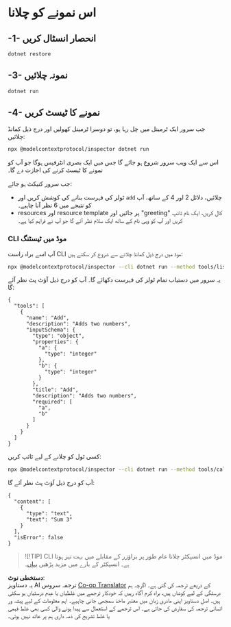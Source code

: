 <!--
CO_OP_TRANSLATOR_METADATA:
{
  "original_hash": "07863f50601f395c3bdfce30f555f11a",
  "translation_date": "2025-07-13T17:47:15+00:00",
  "source_file": "03-GettingStarted/01-first-server/solution/dotnet/README.md",
  "language_code": "ur"
}
-->
# اس نمونے کو چلانا

## -1- انحصار انسٹال کریں

```bash
dotnet restore
```

## -3- نمونہ چلائیں

```bash
dotnet run
```

## -4- نمونے کا ٹیسٹ کریں

جب سرور ایک ٹرمینل میں چل رہا ہو، تو دوسرا ٹرمینل کھولیں اور درج ذیل کمانڈ چلائیں:

```bash
npx @modelcontextprotocol/inspector dotnet run
```

اس سے ایک ویب سرور شروع ہو جائے گا جس میں ایک بصری انٹرفیس ہوگا جو آپ کو نمونے کا ٹیسٹ کرنے کی اجازت دے گا۔

جب سرور کنیکٹ ہو جائے:

- ٹولز کی فہرست بنانے کی کوشش کریں اور `add` چلائیں، دلائل 2 اور 4 کے ساتھ، آپ کو نتیجے میں 6 نظر آنا چاہیے۔
- resources اور resource template پر جائیں اور "greeting" کال کریں، ایک نام ٹائپ کریں اور آپ کو وہی نام کے ساتھ ایک سلام نظر آئے گا جو آپ نے فراہم کیا ہے۔

### CLI موڈ میں ٹیسٹنگ

آپ اسے براہ راست CLI موڈ میں درج ذیل کمانڈ چلانے سے شروع کر سکتے ہیں:

```bash
npx @modelcontextprotocol/inspector --cli dotnet run --method tools/list
```

یہ سرور میں دستیاب تمام ٹولز کی فہرست دکھائے گا۔ آپ کو درج ذیل آؤٹ پٹ نظر آئے گا:

```text
{
  "tools": [
    {
      "name": "Add",
      "description": "Adds two numbers",
      "inputSchema": {
        "type": "object",
        "properties": {
          "a": {
            "type": "integer"
          },
          "b": {
            "type": "integer"
          }
        },
        "title": "Add",
        "description": "Adds two numbers",
        "required": [
          "a",
          "b"
        ]
      }
    }
  ]
}
```

کسی ٹول کو چلانے کے لیے ٹائپ کریں:

```bash
npx @modelcontextprotocol/inspector --cli dotnet run --method tools/call --tool-name Add --tool-arg a=1 --tool-arg b=2
```

آپ کو درج ذیل آؤٹ پٹ نظر آئے گا:

```text
{
  "content": [
    {
      "type": "text",
      "text": "Sum 3"
    }
  ],
  "isError": false
}
```

> ![!TIP]
> CLI موڈ میں انسپکٹر چلانا عام طور پر براؤزر کے مقابلے میں بہت تیز ہوتا ہے۔
> انسپکٹر کے بارے میں مزید پڑھیں [یہاں](https://github.com/modelcontextprotocol/inspector)۔

**دستخطی نوٹ**:  
یہ دستاویز AI ترجمہ سروس [Co-op Translator](https://github.com/Azure/co-op-translator) کے ذریعے ترجمہ کی گئی ہے۔ اگرچہ ہم درستگی کے لیے کوشاں ہیں، براہ کرم آگاہ رہیں کہ خودکار ترجمے میں غلطیاں یا عدم درستیاں ہو سکتی ہیں۔ اصل دستاویز اپنی مادری زبان میں معتبر ماخذ سمجھی جانی چاہیے۔ اہم معلومات کے لیے پیشہ ور انسانی ترجمہ کی سفارش کی جاتی ہے۔ اس ترجمے کے استعمال سے پیدا ہونے والی کسی بھی غلط فہمی یا غلط تشریح کی ذمہ داری ہم پر عائد نہیں ہوتی۔